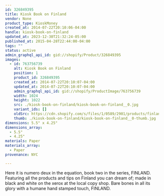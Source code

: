 ```yaml
---
id: 326849395
title: Kiosk Book on Finland
vendor: None
product_type: KioskMoney
created_at: 2014-07-22T20:10:06-04:00
handle: kiosk-book-on-finland
updated_at: 2023-12-30T21:32:24-05:00
published_at: 2015-04-28T22:44:00-04:00
tags: ""
status: active
admin_graphql_api_id: gid://shopify/Product/326849395
images:
  - id: 763756739
    alt: Kiosk Book on Finland
    position: 1
    product_id: 326849395
    created_at: 2014-07-22T20:10:07-04:00
    updated_at: 2014-07-22T20:10:07-04:00
    admin_graphql_api_id: gid://shopify/ProductImage/763756739
    width: 1024
    height: 1022
    src: ./kiosk-book-on-finland/kiosk-book-on-finland__0.jpg
    variant_ids: []
    oldSrc: https://cdn.shopify.com/s/files/1/0589/2901/products/finlandbook.jpeg?v=1406074207
    thumb: ./kiosk-book-on-finland/kiosk-book-on-finland__0-thumb.jpg
dimensions: 5.5" x 4.25"
dimensions_array:
  - 5.5"
  - 4.25"
materials: Paper
materials_array:
  - Paper
provenance: NYC

---
```


Here it is numero deux in the equation, book two in the series, FINLAND. Featuring all the products and tips on Finland you can dream of; made in black and white on the xerox at the local copy shop. Bare bones in all its glory with a humane hand stamped touch, FINLAND.